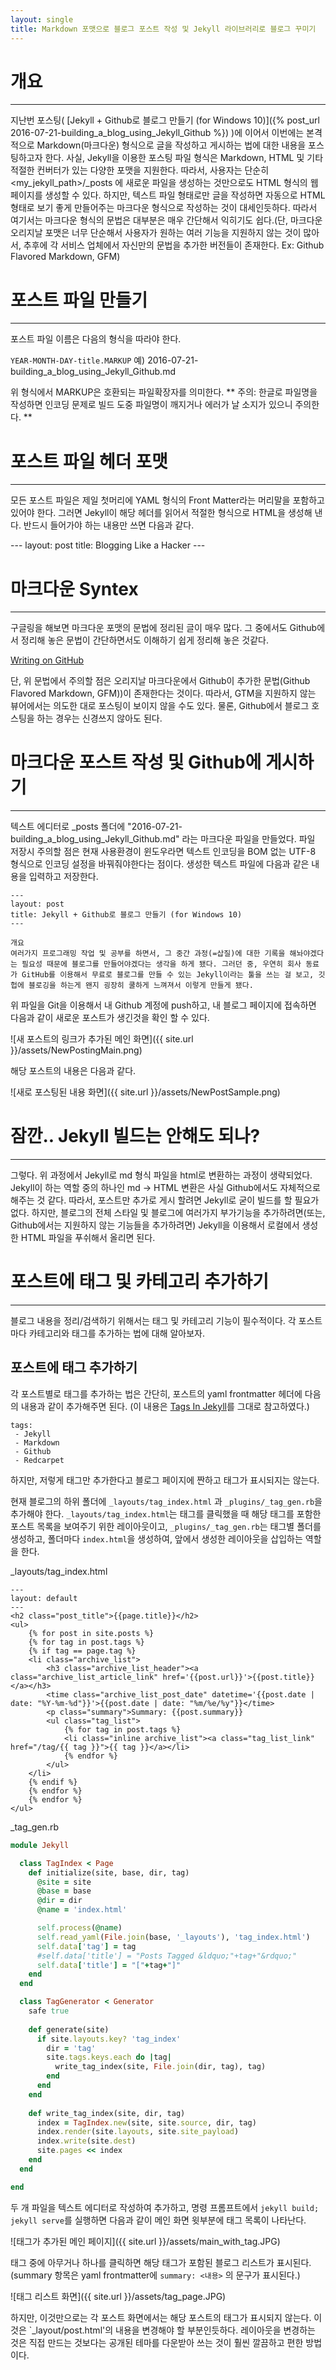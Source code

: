 ```yaml
---
layout: single
title: Markdown 포맷으로 블로그 포스트 작성 및 Jekyll 라이브러리로 블로그 꾸미기
---
```


# 개요
---

지난번 포스팅( [Jekyll + Github로 블로그 만들기 (for Windows 10)]({% post_url 2016-07-21-building_a_blog_using_Jekyll_Github %}) )에 이어서 이번에는 본격적으로 Markdown(마크다운) 형식으로 글을 작성하고 게시하는 법에 대한 내용을 포스팅하고자 한다. 사실, Jekyll을 이용한 포스팅 파일 형식은 Markdown, HTML 및 기타 적절한 컨버터가 있는 다양한 포맷을 지원한다.  따라서, 사용자는 단순히 <my_jekyll_path>/_posts 에 새로운 파일을 생성하는 것만으로도 HTML 형식의 웹페이지를 생성할 수 있다. 하지만, 텍스트 파일 형태로만 글을 작성하면 자동으로 HTML 형태로 보기 좋게 만들어주는 마크다운 형식으로 작성하는 것이 대세인듯하다. 따라서 여기서는 마크다운 형식의 문법은 대부분은 매우 간단해서 익히기도 쉽다.(단, 마크다운 오리지날 포맷은 너무 단순해서 사용자가 원하는 여러 기능을 지원하지 않는 것이 많아서, 추후에 각 서비스 업체에서 자신만의 문법을 추가한 버전들이 존재한다. Ex: Github Flavored Markdown, GFM)

# 포스트 파일 만들기
---

포스트 파일 이름은 다음의 형식을 따라야 한다. 

`YEAR-MONTH-DAY-title.MARKUP`
예) 2016-07-21-building_a_blog_using_Jekyll_Github.md

위 형식에서 MARKUP은 호환되는 파일확장자를 의미한다.
** 주의: 한글로 파일명을 작성하면 인코딩 문제로 빌드 도중 파일명이 깨지거나 에러가 날 소지가 있으니 주의한다. **

# 포스트 파일 헤더 포맷
---

모든 포스트 파일은 제일 첫머리에 YAML 형식의 Front Matter라는 머리말을 포함하고 있어야 한다. 그러면 Jekyll이 해당 헤더를 읽어서 적절한 형식으로 HTML을 생성해 낸다.
반드시 들어가야 하는 내용만 쓰면 다음과 같다.

\---
layout: post
title: Blogging Like a Hacker
\---

# 마크다운 Syntex
---

구글링을 해보면 마크다운 포맷의 문법에 정리된 글이 매우 많다. 그 중에서도 Github에서 정리해 놓은 문법이 간단하면서도 이해하기 쉽게 정리해 놓은 것같다.

[Writing on GitHub](https://help.github.com/categories/writing-on-github/)

단, 위 문법에서 주의할 점은 오리지날 마크다운에서 Github이 추가한 문법(Github Flavored Markdown, GFM))이 존재한다는 것이다. 따라서, GTM을 지원하지 않는 뷰어에서는 의도한 대로 포스팅이 보이지 않을 수도 있다. 물론, Github에서 블로그 호스팅을 하는 경우는 신경쓰지 않아도 된다.

# 마크다운 포스트 작성 및 Github에 게시하기
---

텍스트 에디터로 _posts 폴더에 "2016-07-21-building_a_blog_using_Jekyll_Github.md" 라는 마크다운 파일을 만들었다. 파일 저장시 주의할 점은 현재 사용환경이 윈도우라면 텍스트 인코딩을 BOM 없는 UTF-8 형식으로 인코딩 설정을 바꿔줘야한다는 점이다. 
생성한 텍스트 파일에 다음과 같은 내용을 입력하고 저장한다.

```
---
layout: post
title: Jekyll + Github로 블로그 만들기 (for Windows 10)
---

개요
여러가지 프로그래밍 작업 및 공부를 하면서, 그 중간 과정(=삽질)에 대한 기록을 해놔야겠다는 필요성 때문에 블로그를 만들어야겠다는 생각을 하게 됐다. 그러던 중, 우연히 회사 동료가 GitHub를 이용해서 무료로 블로그를 만들 수 있는 Jekyll이라는 툴을 쓰는 걸 보고, 깃헙에 블로깅을 하는게 왠지 굉장히 쿨하게 느껴져서 이렇게 만들게 됐다. 

```

위 파일을 Git을 이용해서 내 Github 계정에 push하고, 내 블로그 페이지에 접속하면 다음과 같이 새로운 포스트가 생긴것을 확인 할 수 있다.

![새 포스트의 링크가 추가된 메인 화면]({{ site.url }}/assets/NewPostingMain.png)

해당 포스트의 내용은 다음과 같다.

![새로 포스팅된 내용 화면]({{ site.url }}/assets/NewPostSample.png)

# 잠깐.. Jekyll 빌드는 안해도 되나?
---

그렇다. 위 과정에서 Jekyll로 md 형식 파일을 html로 변환하는 과정이 생략되었다. Jekyll이 하는 역할 중의 하나인 md -> HTML 변환은 사실 Github에서도 자체적으로 해주는 것 같다. 따라서, 포스트만 추가로 게시 할려면 Jekyll로 굳이 빌드를 할 필요가 없다. 하지만, 블로그의 전체 스타일 및 블로그에 여러가지 부가기능을 추가하려면(또는, Github에서는 지원하지 않는 기능들을 추가하려면) Jekyll을 이용해서 로컬에서 생성한 HTML 파일을 푸쉬해서 올리면 된다. 

# 포스트에 태그 및 카테고리 추가하기
---

블로그 내용을 정리/검색하기 위해서는 태그 및 카테고리 기능이 필수적이다. 각 포스트마다 카테고리와 태그를 추가하는 법에 대해 알아보자.

## 포스트에 태그 추가하기

각 포스트별로 태그를 추가하는 법은 간단히, 포스트의 yaml frontmatter 헤더에 다음의 내용과 같이 추가해주면 된다.
(이 내용은 [Tags In Jekyll](http://charliepark.org/tags-in-jekyll/)를 그대로 참고하였다.)

```language
tags:
 - Jekyll
 - Markdown
 - Github 
 - Redcarpet
```
하지만, 저렇게 태그만 추가한다고 블로그 페이지에 짠하고 태그가 표시되지는 않는다.

현재 블로그의 하위 폴더에 `_layouts/tag_index.html` 과 `_plugins/_tag_gen.rb`을 추가해야 한다. `_layouts/tag_index.html`는 태그를 클릭했을 때 해당 태그를 포함한 포스트 목록을 보여주기 위한 레이아웃이고, `_plugins/_tag_gen.rb`는 태그별 폴더를 생성하고, 폴더마다 `index.html`을 생성하여, 앞에서 생성한 레이아웃을 삽입하는 역할을 한다.

\_layouts/tag_index.html


	---
	layout: default
	---
	<h2 class="post_title">{{page.title}}</h2>
	<ul>
		{% for post in site.posts %}
		{% for tag in post.tags %}
		{% if tag == page.tag %}
		<li class="archive_list">
            <h3 class="archive_list_header"><a class="archive_list_article_link" href='{{post.url}}'>{{post.title}}</a></h3>
			<time class="archive_list_post_date" datetime='{{post.date | date: "%Y-%m-%d"}}'>{{post.date | date: "%m/%e/%y"}}</time>
			<p class="summary">Summary: {{post.summary}}
			<ul class="tag_list">
				{% for tag in post.tags %}
				<li class="inline archive_list"><a class="tag_list_link" href="/tag/{{ tag }}">{{ tag }}</a></li>
				{% endfor %}
            </ul>
		</li>
		{% endif %}
		{% endfor %}
		{% endfor %}
	</ul>


\_tag_gen.rb

```ruby
module Jekyll

  class TagIndex < Page    
    def initialize(site, base, dir, tag)
      @site = site
      @base = base
      @dir = dir
      @name = 'index.html'

      self.process(@name)
      self.read_yaml(File.join(base, '_layouts'), 'tag_index.html')
      self.data['tag'] = tag
      #self.data['title'] = "Posts Tagged &ldquo;"+tag+"&rdquo;"
	  self.data['title'] = "["+tag+"]"
    end
  end

  class TagGenerator < Generator
    safe true
    
    def generate(site)
      if site.layouts.key? 'tag_index'
        dir = 'tag'
        site.tags.keys.each do |tag|
          write_tag_index(site, File.join(dir, tag), tag)
        end
      end
    end
  
    def write_tag_index(site, dir, tag)
      index = TagIndex.new(site, site.source, dir, tag)
      index.render(site.layouts, site.site_payload)
      index.write(site.dest)
      site.pages << index
    end
  end

end
```

두 개 파일을 텍스트 에디터로 작성하여 추가하고, 명령 프롬프트에서 `jekyll build; jekyll serve`를 실행하면 다음과 같이 메인 화면 윗부분에 태그 목록이 나타난다.

![태그가 추가된 메인 페이지]({{ site.url }}/assets/main_with_tag.JPG)

태그 중에 아무거나 하나를 클릭하면 해당 태그가 포함된 블로그 리스트가 표시된다.(summary 항목은 yaml frontmatter에 `summary: <내용>` 의 문구가 표시된다.)

![태그 리스트 화면]({{ site.url }}/assets/tag_page.JPG)

하지만, 이것만으로는 각 포스트 화면에서는 해당 포스트의 태그가 표시되지 않는다. 이 것은 `_layout/post.html'의 내용을 변경해야 할 부분인듯하다. 레이아웃을 변경하는 것은 직접 만드는 것보다는 공개된 테마를 다운받아 쓰는 것이 훨씬 깔끔하고 편한 방법이다.

